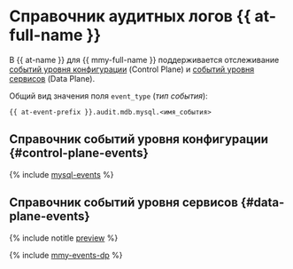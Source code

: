 # Справочник аудитных логов {{ at-full-name }}

В {{ at-name }} для {{ mmy-full-name }} поддерживается отслеживание [событий уровня конфигурации](../audit-trails/concepts/format.md) (Control Plane) и [событий уровня сервисов](../audit-trails/concepts/format-data-plane.md) (Data Plane).

Общий вид значения поля `event_type` (_тип события_):

```text
{{ at-event-prefix }}.audit.mdb.mysql.<имя_события>
```

## Справочник событий уровня конфигурации {#control-plane-events}

{% include [mysql-events](../_includes/audit-trails/events/mysql-events.md) %}

## Справочник событий уровня сервисов {#data-plane-events}

{% include notitle [preview](../_includes/note-preview-by-request.md) %}

{% include [mmy-events-dp](../_includes/audit-trails/events/mmy-events-dp.md) %}